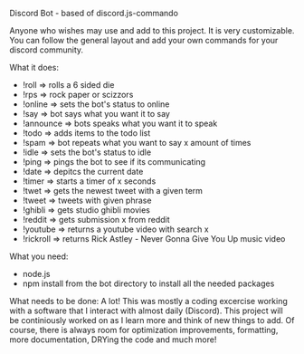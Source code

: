 Discord Bot - based of discord.js-commando

Anyone who wishes may use and add to this project. It is very customizable.
You can follow the general layout and add your own commands for your discord community.

What it does:
- !roll => rolls a 6 sided die
- !rps => rock paper or scizzors
- !online => sets the bot's status to online
- !say => bot says what you want it to say
- !announce => bots speaks what you want it to speak
- !todo => adds items to the todo list
- !spam => bot repeats what you want to say x amount of times 
- !idle => sets the bot's status to idle
- !ping => pings the bot to see if its communicating
- !date => depitcs the current date
- !timer => starts a timer of x seconds
- !twet => gets the newest tweet with a given term
- !tweet => tweets with given phrase
- !ghibli => gets studio ghibli movies
- !reddit => gets submission x from reddit
- !youtube => returns a youtube video with search x
- !rickroll => returns Rick Astley - Never Gonna Give You Up music video

What you need:
- node.js
- npm install from the bot directory to install all the needed packages

What needs to be done:
A lot! This was mostly a coding excercise working with a software that I interact with almost daily (Discord).
This project will be continiously worked on as I learn more and think of new things to add. Of course, there is always
room for optimization improvements, formatting, more documentation, DRYing the code and much more!
